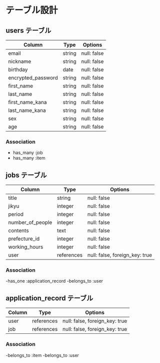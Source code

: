 # テーブル設計

## users テーブル

| Column            | Type     | Options     |
| --------          | ------   | ----------- |
| email             | string   | null: false |
| nickname          | string   | null: false |
| birthday          | date     | null: false |
| encrypted_password| string   | null: false | 
| first_name        | string   | null: false |
| last_name         | string   | null: false |
| first_name_kana   | string   | null: false |
| last_name_kana    | string   | null: false |
| sex               | string   | null: false |
| age               | string   | null: false |


### Association

- has_many :job
- has_many :item

## jobs テーブル

| Column             | Type       | Options                        |
| ------             | ------     | -----------                    |
| title              | string     | null: false                    |
| jikyu              | integer    | null: false                    |
| period             | integer    | null: false                    |
| number_of_people   | integer    | null: false                    |
| contents           | text       | null: false                    |
| prefecture_id      | integer    | null: false                    |
| working_hours      | integer    | null: false                    |
| user               | references | null: false, foreign_key: true |

### Association

-has_one :application_record
-belongs_to :user

## application_record テーブル

| Column  | Type       | Options                        |
| ------  | ---------- | ------------------------------ |
| user    |references  | null: false, foreign_key: true |
| job     |references  | null: false, foreign_key: true |

### Association

-belongs_to :item
-belongs_to :user
